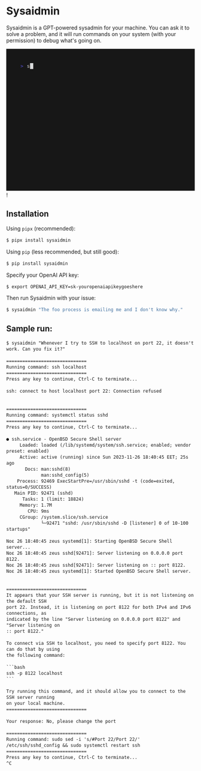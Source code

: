 # Sysaidmin

Sysaidmin is a GPT-powered sysadmin for your machine. You can ask it to solve a problem,
and it will run commands on your system (with your permission) to debug what's going on.

![](misc/demo.gif)!


## Installation

Using `pipx` (recommended):

```bash session
$ pipx install sysaidmin
```

Using `pip` (less recommended, but still good):

```bash session
$ pip install sysaidmin
```

Specify your OpenAI API key:

```bash session
$ export OPENAI_API_KEY=sk-youropenaiapikeygoeshere
```

Then run Sysaidmin with your issue:

```bash session
$ sysaidmin "The foo process is emailing me and I don't know why."
```


## Sample run:

    $ sysaidmin "Whenever I try to SSH to localhost on port 22, it doesn't work. Can you fix it?"

    ==============================
    Running command: ssh localhost
    ==============================
    Press any key to continue, Ctrl-C to terminate...

    ssh: connect to host localhost port 22: Connection refused


    ==============================
    Running command: systemctl status sshd
    ==============================
    Press any key to continue, Ctrl-C to terminate...

    ● ssh.service - OpenBSD Secure Shell server
         Loaded: loaded (/lib/systemd/system/ssh.service; enabled; vendor preset: enabled)
         Active: active (running) since Sun 2023-11-26 18:40:45 EET; 25s ago
           Docs: man:sshd(8)
                 man:sshd_config(5)
        Process: 92469 ExecStartPre=/usr/sbin/sshd -t (code=exited, status=0/SUCCESS)
       Main PID: 92471 (sshd)
          Tasks: 1 (limit: 18824)
         Memory: 1.7M
            CPU: 9ms
         CGroup: /system.slice/ssh.service
                 └─92471 "sshd: /usr/sbin/sshd -D [listener] 0 of 10-100 startups"

    Νοε 26 18:40:45 zeus systemd[1]: Starting OpenBSD Secure Shell server...
    Νοε 26 18:40:45 zeus sshd[92471]: Server listening on 0.0.0.0 port 8122.
    Νοε 26 18:40:45 zeus sshd[92471]: Server listening on :: port 8122.
    Νοε 26 18:40:45 zeus systemd[1]: Started OpenBSD Secure Shell server.


    ==============================
    It appears that your SSH server is running, but it is not listening on the default SSH
    port 22. Instead, it is listening on port 8122 for both IPv4 and IPv6 connections, as
    indicated by the line "Server listening on 0.0.0.0 port 8122" and "Server listening on
    :: port 8122."

    To connect via SSH to localhost, you need to specify port 8122. You can do that by using
    the following command:

    ```bash
    ssh -p 8122 localhost
    ```

    Try running this command, and it should allow you to connect to the SSH server running
    on your local machine.
    ==============================

    Your response: No, please change the port

    ==============================
    Running command: sudo sed -i 's/#Port 22/Port 22/' /etc/ssh/sshd_config && sudo systemctl restart ssh
    ==============================
    Press any key to continue, Ctrl-C to terminate...
    ^C
